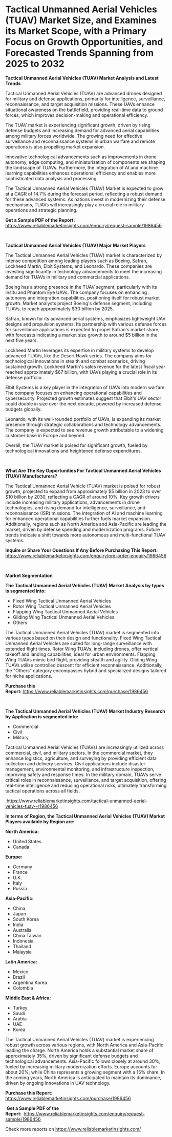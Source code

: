 <p><h1>Tactical Unmanned Aerial Vehicles (TUAV) Market Size, and Examines its Market Scope, with a Primary Focus on Growth Opportunities, and Forecasted Trends Spanning from 2025 to 2032</h1></p><p><strong>Tactical Unmanned Aerial Vehicles (TUAV) Market Analysis and Latest Trends</strong></p>
<p><p>Tactical Unmanned Aerial Vehicles (TUAV) are advanced drones designed for military and defense applications, primarily for intelligence, surveillance, reconnaissance, and target acquisition missions. These UAVs enhance situational awareness on the battlefield, providing real-time data to ground forces, which improves decision-making and operational efficiency. </p><p>The TUAV market is experiencing significant growth, driven by rising defense budgets and increasing demand for advanced aerial capabilities among military forces worldwide. The growing need for effective surveillance and reconnaissance systems in urban warfare and remote operations is also propelling market expansion. </p><p>Innovative technological advancements such as improvements in drone autonomy, edge computing, and miniaturization of components are shaping the landscape of TUAVs. Furthermore, the integration of AI and machine learning capabilities enhances operational efficiency and enables more sophisticated data analysis and processing. </p><p>The Tactical Unmanned Aerial Vehicles (TUAV) Market is expected to grow at a CAGR of 14.7% during the forecast period, reflecting a robust demand for these advanced systems. As nations invest in modernizing their defense mechanisms, TUAVs will increasingly play a crucial role in military operations and strategic planning.</p></p>
<p><strong>Get a Sample PDF of the Report:&nbsp;</strong> <a href="https://www.reliablemarketinsights.com/enquiry/request-sample/1986456?utm_campaign=2660&utm_medium=2&utm_source=Github&utm_content=ia&utm_term=02032025&utm_id=tactical-unmanned-aerial-vehicles-tuav">https://www.reliablemarketinsights.com/enquiry/request-sample/1986456</a></p>
<p>&nbsp;</p>
<p><strong>Tactical Unmanned Aerial Vehicles (TUAV) Major Market Players</strong></p>
<p><p>The Tactical Unmanned Aerial Vehicles (TUAV) market is characterized by intense competition among leading players such as Boeing, Safran, Lockheed Martin, Elbit Systems, and Leonardo. These companies are investing significantly in technology advancements to meet the increasing demand for TUAVs in military and commercial applications.</p><p>Boeing has a strong presence in the TUAV segment, particularly with its Insitu and Phantom Eye UAVs. The company focuses on enhancing autonomy and integration capabilities, positioning itself for robust market growth. Market analysts project Boeing's defense segment, including TUAVs, to reach approximately $30 billion by 2025.</p><p>Safran, known for its advanced aerial systems, emphasizes lightweight UAV designs and propulsion systems. Its partnership with various defense forces for surveillance applications is expected to propel Safran's market share, with forecasts indicating a market size growth to around $5 billion in the next five years.</p><p>Lockheed Martin leverages its expertise in military systems to develop advanced TUAVs, like the Desert Hawk series. The company aims for technological innovations in stealth and combat scenarios, driving sustained growth. Lockheed Martin's sales revenue for the latest fiscal year reached approximately $67 billion, with UAVs playing a crucial role in its defense portfolio.</p><p>Elbit Systems is a key player in the integration of UAVs into modern warfare. The company focuses on enhancing operational capabilities and cybersecurity. Projected growth estimates suggest that Elbit's UAV sector could double in size over the next decade, powered by increased defense budgets globally.</p><p>Leonardo, with its well-rounded portfolio of UAVs, is expanding its market presence through strategic collaborations and technology advancements. The company is expected to see revenue growth attributable to a widening customer base in Europe and beyond.</p><p>Overall, the TUAV market is poised for significant growth, fueled by technological innovations and heightened defense expenditures.</p></p>
<p>&nbsp;</p>
<p><strong>What Are The Key Opportunities For Tactical Unmanned Aerial Vehicles (TUAV) Manufacturers?</strong></p>
<p><p>The Tactical Unmanned Aerial Vehicle (TUAV) market is poised for robust growth, projected to expand from approximately $5 billion in 2023 to over $10 billion by 2030, reflecting a CAGR of around 10%. Key growth drivers include increasing military applications, advancements in drone technologies, and rising demand for intelligence, surveillance, and reconnaissance (ISR) missions. The integration of AI and machine learning for enhanced operational capabilities further fuels market expansion. Additionally, regions such as North America and Asia-Pacific are leading the market, driven by defense spending and modernization programs. Future trends indicate a shift towards more autonomous and multi-functional TUAV systems.</p></p>
<p><strong>Inquire or Share Your Questions If Any Before Purchasing This Report:</strong> <a href="https://www.reliablemarketinsights.com/enquiry/pre-order-enquiry/1986456?utm_campaign=2660&utm_medium=2&utm_source=Github&utm_content=ia&utm_term=02032025&utm_id=tactical-unmanned-aerial-vehicles-tuav">https://www.reliablemarketinsights.com/enquiry/pre-order-enquiry/1986456</a></p>
<p>&nbsp;</p>
<p><strong>Market Segmentation</strong></p>
<p><strong>The Tactical Unmanned Aerial Vehicles (TUAV) Market Analysis by types is segmented into:</strong></p>
<p><ul><li>Fixed Wing Tactical Unmanned Aerial Vehicles</li><li>Rotor Wing Tactical Unmanned Aerial Vehicles</li><li>Flapping Wing Tactical Unmanned Aerial Vehicles</li><li>Gliding Wing Tactical Unmanned Aerial Vehicles</li><li>Others</li></ul></p>
<p><p>The Tactical Unmanned Aerial Vehicles (TUAV) market is segmented into various types based on their design and functionality. Fixed Wing Tactical Unmanned Aerial Vehicles are suited for long-range surveillance with extended flight times. Rotor Wing TUAVs, including drones, offer vertical takeoff and landing capabilities, ideal for urban environments. Flapping Wing TUAVs mimic bird flight, providing stealth and agility. Gliding Wing TUAVs utilize controlled descent for efficient reconnaissance. Additionally, the "Others" category encompasses hybrid and specialized designs tailored for niche applications.</p></p>
<p><strong>Purchase this Report:&nbsp;</strong><a href="https://www.reliablemarketinsights.com/purchase/1986456?utm_campaign=2660&utm_medium=2&utm_source=Github&utm_content=ia&utm_term=02032025&utm_id=tactical-unmanned-aerial-vehicles-tuav">https://www.reliablemarketinsights.com/purchase/1986456</a></p>
<p>&nbsp;</p>
<p><strong>The Tactical Unmanned Aerial Vehicles (TUAV) Market Industry Research by Application is segmented into:</strong></p>
<p><ul><li>Commercial</li><li>Civil</li><li>Military</li></ul></p>
<p><p>Tactical Unmanned Aerial Vehicles (TUAVs) are increasingly utilized across commercial, civil, and military sectors. In the commercial market, they enhance logistics, agriculture, and surveying by providing efficient data collection and delivery services. Civil applications include disaster management, environmental monitoring, and infrastructure inspection, improving safety and response times. In the military domain, TUAVs serve critical roles in reconnaissance, surveillance, and target acquisition, offering real-time intelligence and reducing operational risks, ultimately transforming tactical operations across all fields.</p></p>
<p><a href="https://www.reliablemarketinsights.com/tactical-unmanned-aerial-vehicles-tuav--r1986456?utm_campaign=2660&utm_medium=2&utm_source=Github&utm_content=ia&utm_term=02032025&utm_id=tactical-unmanned-aerial-vehicles-tuav">&nbsp;https://www.reliablemarketinsights.com/tactical-unmanned-aerial-vehicles-tuav--r1986456</a></p>
<p><strong>In terms of Region, the Tactical Unmanned Aerial Vehicles (TUAV) Market Players available by Region are:</strong></p>
<p>
    <p> <strong> North America: </strong>
        <ul>
            <li>United States</li>
            <li>Canada</li>
        </ul>
        </p> 
    <p> <strong> Europe: </strong>
        <ul>
            <li>Germany</li>
            <li>France</li>
            <li>U.K.</li>
            <li>Italy</li>
            <li>Russia</li>
        </ul>
        </p> 
    <p> <strong> Asia-Pacific: </strong>
        <ul>
            <li>China</li>
            <li>Japan</li>
            <li>South Korea</li>
            <li>India</li>
            <li>Australia</li>
            <li>China Taiwan</li>
            <li>Indonesia</li>
            <li>Thailand</li>
            <li>Malaysia</li>
        </ul>
        </p> 
    <p> <strong> Latin America: </strong>
        <ul>
            <li>Mexico</li>
            <li>Brazil</li>
            <li>Argentina Korea</li>
            <li>Colombia</li>
        </ul>
        </p> 
    <p> <strong> Middle East & Africa: </strong>
        <ul>
            <li>Turkey</li>
            <li>Saudi</li>
            <li>Arabia</li>
            <li>UAE</li>
            <li>Korea</li>
        </ul>
    </p>
    </p>
<p><p>The Tactical Unmanned Aerial Vehicles (TUAV) market is experiencing robust growth across various regions, with North America and Asia-Pacific leading the charge. North America holds a substantial market share of approximately 35%, driven by significant defense budgets and technological advancements. Asia-Pacific follows closely at around 30%, fueled by increasing military modernization efforts. Europe accounts for about 20%, while China represents a growing segment with a 15% share. In the coming years, North America is anticipated to maintain its dominance, driven by ongoing innovations in UAV technology.</p></p>
<p><strong>Purchase this Report: </strong><a href="https://www.reliablemarketinsights.com/purchase/1986456?utm_campaign=2660&utm_medium=2&utm_source=Github&utm_content=ia&utm_term=02032025&utm_id=tactical-unmanned-aerial-vehicles-tuav">https://www.reliablemarketinsights.com/purchase/1986456</a></p>
<p>&nbsp;<strong>Get a Sample PDF of the Report:&nbsp;&nbsp;</strong><a href="https://www.reliablemarketinsights.com/enquiry/request-sample/1986456?utm_campaign=2660&utm_medium=2&utm_source=Github&utm_content=ia&utm_term=02032025&utm_id=tactical-unmanned-aerial-vehicles-tuav">https://www.reliablemarketinsights.com/enquiry/request-sample/1986456</a></p>
<p><strong></strong></p>
<p>Check more reports on <a href="https://www.reliablemarketinsights.com/?utm_campaign=2660&utm_medium=2&utm_source=Github&utm_content=ia&utm_term=02032025&utm_id=tactical-unmanned-aerial-vehicles-tuav">https://www.reliablemarketinsights.com/</a></p>